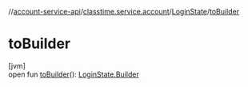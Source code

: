 //[account-service-api](../../../index.md)/[classtime.service.account](../index.md)/[LoginState](index.md)/[toBuilder](to-builder.md)

# toBuilder

[jvm]\
open fun [toBuilder](to-builder.md)(): [LoginState.Builder](-builder/index.md)
